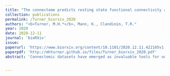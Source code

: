 ```yaml
---
title: "The connectome predicts resting state functional connectivity across the Drosophila brain"
collection: publications
permalink: /Turner_biorxiv_2020
authors: "<b>Turner, M.H.*</b>, Mann, K., Clandinin, T.R."
year: 2020
date: 2020-12-11
journal: 'bioRXiv'
issue:
paperurl: 'https://www.biorxiv.org/content/10.1101/2020.12.11.422105v1'
paperpdf: 'http://mhturner.github.io/files/Turner_biorxiv_2020.pdf'
abstract: 'Connectomic datasets have emerged as invaluable tools for understanding neural circuits in many systems. What constraints does the connectome place on information processing and routing in a large scale neural circuit? For mesoscale brain networks, the relationship between cell and synaptic level connectivity and brain function is not well understood. Here, we use data from the Drosophila connectome in conjunction with whole-brain in vivo imaging to relate structural and functional connectivity in the central brain. We find that functional connectivity is strongly associated with the strength of both direct and indirect anatomical pathways. We also show that some brain regions, including the mushroom body and central complex, show considerably higher functional connectivity to other brain regions than is predicted based on their direct anatomical connections. We find several key topological similarities between mesoscale brain networks in flies and mammals, revealing conserved principles relating brain structure and function.'


---
```

